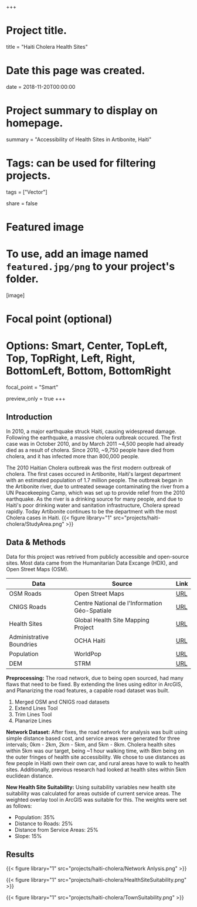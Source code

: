+++
# Project title.
title = "Haiti Cholera Health Sites"

# Date this page was created.
date = 2018-11-20T00:00:00

# Project summary to display on homepage.
summary = "Accessibility of Health Sites in Artibonite, Haiti"

# Tags: can be used for filtering projects.
tags = ["Vector"]

share = false

# Featured image
# To use, add an image named `featured.jpg/png` to your project's folder.
[image]
  # Focal point (optional)
  # Options: Smart, Center, TopLeft, Top, TopRight, Left, Right, BottomLeft, Bottom, BottomRight
  focal_point = "Smart"
  
  preview_only = true
+++

## Introduction
In 2010, a major earthquake struck Haiti, causing widespread damage. Following the earthquake, a massive cholera outbreak occured. The first case was in October 2010, and by March 2011 ~4,500 people had already died as a result of cholera. Since 2010, ~9,750 people have died from cholera, and it has infected more than 800,000 people.

The 2010 Haitian Cholera outbreak was the first modern outbreak of cholera. The first cases occured in Artibonite, Haiti's largest department with an estimated population of 1.7 million people. The outbreak began in the Artibonite river, due to untreated sewage contaminating the river from a UN Peacekeeping Camp, which was set up to provide relief from the 2010 earthquake. As the river is a drinking source for many people, and due to Haiti's poor drinking water and sanitation infrastructure, Cholera spread rapidly. Today Artibonite continues to be the department with the most Cholera cases in Haiti.
{{< figure library="1" src="projects/haiti-cholera/StudyArea.png" >}}

## Data & Methods
Data for this project was retrived from publicly accessible and open-source sites. Most data came from the Humanitarian Data Excange (HDX), and Open Street Maps (OSM).

| Data          | Source                                                       | Link                                                                      |
|---------------|--------------------------------------------------------------|---------------------------------------------------------------------------|
| OSM Roads     | Open Street Maps                                             | [URL](https://download.geofabrik.de/central-america/haiti-and-domrep.html)|
| CNIGS Roads   | Centre National de l'Information Géo-Spatiale                | [URL](https://data.humdata.org/dataset/haiti-roads)                       |
| Health Sites  | Global Health Site Mapping Project                           | [URL](https://data.humdata.org/dataset/haiti-healthsites)                 |
| Administrative Boundries | OCHA Haiti                                        | [URL](https://data.humdata.org/dataset/hti-polbndl-adm1-cnigs-zip)        |
| Population    | WorldPop                                                     | [URL](http://www.worldpop.org.uk/data/summary/?id=172)                    |
| DEM           | STRM                                                         |  [URL](https://www2.jpl.nasa.gov/srtm/)                                   |

**Preprocessing:** The road network, due to being open sourced, had many flaws that need to be fixed. By extending the lines using editor in ArcGIS, and Planarizing the road features, a capable road dataset was built.

  1. Merged OSM and CNIGS road datasets
  2. Extend Lines Tool
  3. Trim Lines Tool
  4. Planarize Lines
  
**Network Dataset:** After fixes, the road network for analysis was built using simple distance based cost, and service areas were generated for three intervals; 0km - 2km, 2km - 5km, and 5km - 8km. Cholera health sites within 5km was our target, being ~1 hour walking time, with 8km being on the outer fringes of health site accessibility. We chose to use distances as few people in Haiti own their own car, and rural areas have to walk to health sites. Additionally, previous research had looked at health sites within 5km euclidean distance.

**New Health Site Suitability:** Using suitability variables new health site suitability was calculated for areas outside of current service areas. The weighted overlay tool in ArcGIS was suitable for this. The weights were set as follows:

  * Population: 35%
  * Distance to Roads: 25%
  * Distance from Service Areas: 25%
  * Slope: 15%

## Results
{{< figure library="1" src="projects/haiti-cholera/Network Anlysis.png" >}}

{{< figure library="1" src="projects/haiti-cholera/HealthSiteSuitability.png" >}}

{{< figure library="1" src="projects/haiti-cholera/TownSuitability.png" >}}